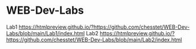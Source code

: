 # WEB-Dev-Labs
Lab1 https://htmlpreview.github.io/?https://github.com/chesstet/WEB-Dev-Labs/blob/main/Lab1/index.html
Lab2 https://htmlpreview.github.io/?https://github.com/chesstet/WEB-Dev-Labs/blob/main/Lab2/index.html
